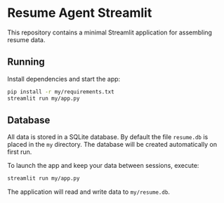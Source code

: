 # Resume Agent Streamlit

This repository contains a minimal Streamlit application for assembling resume data.

## Running

Install dependencies and start the app:

```bash
pip install -r my/requirements.txt
streamlit run my/app.py
```

## Database

All data is stored in a SQLite database. By default the file `resume.db` is placed
in the `my` directory. The database will be created automatically on first run.

To launch the app and keep your data between sessions, execute:

```bash
streamlit run my/app.py
```

The application will read and write data to `my/resume.db`.

